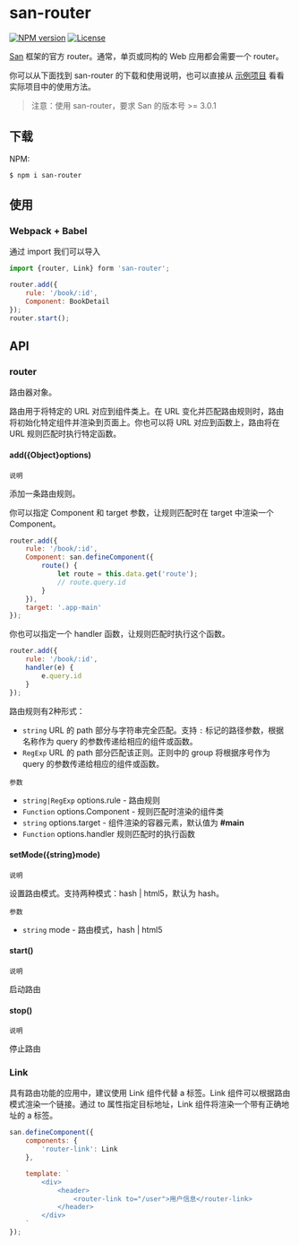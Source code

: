 # san-router

[![NPM version](http://img.shields.io/npm/v/san-router.svg?style=flat-square)](https://npmjs.org/package/san-router)
[![License](https://img.shields.io/github/license/ecomfe/san-router.svg?style=flat-square)](https://npmjs.org/package/san-router)

[San](https://ecomfe.github.io/san/) 框架的官方 router。通常，单页或同构的 Web 应用都会需要一个 router。

你可以从下面找到 san-router 的下载和使用说明，也可以直接从 [示例项目](https://github.com/ecomfe/san/tree/master/example/todos-esnext) 看看实际项目中的使用方法。 

> 注意：使用 san-router，要求 San 的版本号 >= 3.0.1


下载
----

NPM:

```
$ npm i san-router
```


使用
----

### Webpack + Babel

通过 import 我们可以导入

```javascript
import {router, Link} form 'san-router';

router.add({
    rule: '/book/:id',
    Component: BookDetail
});
router.start();
```


API
----

### router

路由器对象。

路由用于将特定的 URL 对应到组件类上。在 URL 变化并匹配路由规则时，路由将初始化特定组件并渲染到页面上。你也可以将 URL 对应到函数上，路由将在 URL 规则匹配时执行特定函数。


#### add({Object}options)

`说明`

添加一条路由规则。

你可以指定 Component 和 target 参数，让规则匹配时在 target 中渲染一个 Component。

```javascript
router.add({
    rule: '/book/:id',
    Component: san.defineComponent({
        route() {
            let route = this.data.get('route');
            // route.query.id
        }
    }),
    target: '.app-main'
});
```

你也可以指定一个 handler 函数，让规则匹配时执行这个函数。

```javascript
router.add({
    rule: '/book/:id',
    handler(e) {
        e.query.id
    }
});
```

路由规则有2种形式：

- `string` URL 的 path 部分与字符串完全匹配。支持 `:` 标记的路径参数，根据名称作为 query 的参数传递给相应的组件或函数。
- `RegExp` URL 的 path 部分匹配该正则。正则中的 group 将根据序号作为 query 的参数传递给相应的组件或函数。

`参数`

- `string|RegExp` options.rule - 路由规则
- `Function` options.Component - 规则匹配时渲染的组件类
- `string` options.target - 组件渲染的容器元素，默认值为 **#main**
- `Function` options.handler 规则匹配时的执行函数

#### setMode({string}mode)

`说明`

设置路由模式。支持两种模式：hash | html5，默认为 hash。

`参数`

- `string` mode - 路由模式，hash | html5

#### start()

`说明`

启动路由


#### stop()

`说明`

停止路由


### Link

具有路由功能的应用中，建议使用 Link 组件代替 a 标签。Link 组件可以根据路由模式渲染一个链接。通过 to 属性指定目标地址，Link 组件将渲染一个带有正确地址的 a 标签。


```javascript
san.defineComponent({
    components: {
        'router-link': Link
    },

    template: `
        <div>
            <header>
                <router-link to="/user">用户信息</router-link>
            </header>
        </div>
    `
});
```




